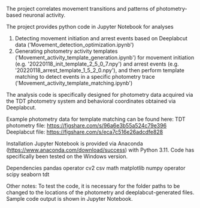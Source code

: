 The project correlates movement transitions and patterns of photometry-based neuronal activity.

The project provides python code in Jupyter Notebook for analyses
1) Detecting movement initiation and arrest events based on Deeplabcut data ('Movement_detection_optimization.ipynb')
2) Generating photometry activity templates ('Movement_activity_template_generation.ipynb') for movement initiation (e.g. '20220118_init_template_2_5_0_7.npy') and arrest events (e.g. '20220118_arrest_template_1_5_2_0.npy'),
   and then perform template matching to detect events in a specific photometry trace ('Movement_activity_template_matching.ipynb')

The analysis code is specifically designed for photometry data acquired via the TDT photometry system and behavioral coordinates obtained via Deeplabcut.

Example photometry data for template matching can be found here:
TDT photometry file: https://figshare.com/s/96a6e3b55a524c79e396
Deeplabcut file: https://figshare.com/s/eca7c516e26adcdfe828

Installation
Jupyter Notebook is provided via Anaconda (https://www.anaconda.com/download/success) with Python 3.11.
Code has specifically been tested on the Windows version.

Dependencies
pandas
operator
cv2
csv
math
matplotlib
numpy
operator
scipy
seaborn
tdt

Other notes:
To test the code, it is necessary for the folder paths to be changed to the locations of the photometry and deeplabcut-generated files. Sample code output is shown in Jupyter Notebook.


